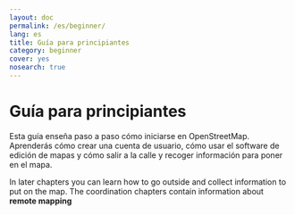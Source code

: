 ```yaml
---
layout: doc
permalink: /es/beginner/
lang: es
title: Guía para principiantes
category: beginner
cover: yes
nosearch: true
---
```


Guía para principiantes
=======================

Esta guía enseña paso a paso cómo iniciarse en OpenStreetMap. Aprenderás cómo crear una cuenta de usuario, cómo usar el software de edición de mapas y cómo salir a la calle y recoger información para poner en el mapa.

In later chapters you can learn how to go outside and collect information to put on the map. The coordination chapters contain information about **remote mapping**
